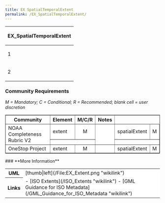 ```yaml
---
title: EX SpatialTemporalExtent
permalink: /EX_SpatialTemporalExtent/
---
```


<table>
<thead>
<tr class="header">
<th align="left"><p>EX_SpatialTemporalExtent</p></th>
</tr>
</thead>
<tbody>
<tr class="odd">
<td align="left"><p>1</p></td>
</tr>
<tr class="even">
<td align="left"><p>2</p></td>
</tr>
</tbody>
</table>

### Community Requirements

*M = Mandatory; C = Conditional; R = Recommended; blank cell = user discretion*

<table class="wikitable" border="1">
<tr>
<th>
Community

</th>
<th>
Element

</th>
<th>
M/C/R

</th>
<th>
Notes

</th>
</tr>
<tr bgcolor="FFFFFF" border="2">
<td rowspan="2">
NOAA Completeness Rubric V2

</td>
<td>
extent

</td>
<td align="center">
M

</td>
<td rowspan="2>
Same requirements as the ISO standard

</td>
</tr>
<tr bgcolor="FFFFFF">
<td>
spatialExtent

</td>
<td align="center">
M

</td>
</tr>
<tr>
<th colspan="6">
</th>
</tr>
<tr bgcolor="FFFFFF" border="2">
<td rowspan="2">
OneStop Project

</td>
<td>
extent

</td>
<td align="center">
M

</td>
<td rowspan="2>
Same requirements as the ISO standard

</td>
</tr>
<tr bgcolor="FFFFFF">
<td>
spatialExtent

</td>
<td align="center">
M

</td>
</tr>
</table>
### **More Information**

<table class="wikitable">
<tr>
<th>
UML

</th>
<td bgcolor="FFFFFF">
[thumb|left](/File:EX_Extent.png "wikilink")

</td>
</tr>
<tr>
<th>
Links

</th>
<td bgcolor="FFFFFF">
-   [ISO Extents](/ISO_Extents "wikilink")
-   [GML Guidance for ISO Metadata](/GML_Guidance_for_ISO_Metadata "wikilink")

</td>
</tr>
</table>
